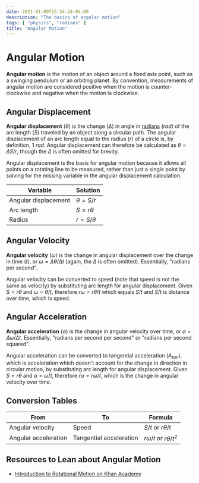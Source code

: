 ```yaml
---
date: 2021-01-09T15:34:24-04:00
description: "The basics of angular motion"
tags: [ "physics", "radians" ]
title: "Angular Motion"
---
```


# Angular Motion

**Angular motion** is the motion of an object around a fixed axis point, such as a swinging pendulum or an orbiting planet. By convention, measurements of angular motion are considered positive when the motion is counter-clockwise and negative when the motion is clockwise.

## Angular Displacement

**Angular displacement** ($\theta$) is the change ($\Delta$) in angle in [radians](radians.md) ($rad$) of the arc length ($S$) traveled by an object along a circular path. The angular displacement of an arc length equal to the radius ($r$) of a circle is, by definition, $1\ rad$. Angular displacement can therefore be calculated as $\theta = \Delta S/r$, though the $\Delta$ is often omitted for brevity.

Angular displacement is the basis for angular motion because it allows all points on a rotating line to be measured, rather than just a single point by solving for the missing variable in the angular displacement calculation.

| Variable             | Solution       |
| -------------------- | -------------- |
| Angular displacement | $\theta = S/r$ |
| Arc length           | $S = r\theta$  |
| Radius               | $r = S/\theta$ |

## Angular Velocity

**Angular velocity** ($\omega$) is the change in angular displacement over the change in time ($t$), or $\omega = \Delta\theta/\Delta t$ (again, the $\Delta$ is often omitted). Essentially, "radians per second". 

Angular velocity can be converted to speed (note that speed is not the same as velocity) by substituting arc length for angular displacement. Given $S = r\theta$ and $\omega = \theta/t$, therefore $r\omega = r\theta/ t$ which equals $S/t$ and $S/t$ is distance over time, which is speed.

## Angular Acceleration

**Angular acceleration** ($\alpha$) is the change in angular velocity over time, or $\alpha=\Delta\omega/\Delta t$. Essentially, "radians per second per second" or "radians per second squared".

Angular acceleration can be converted to tangential acceleration ($A_{tan}$), which is acceleration which doesn't account for the change in direction in circular motion, by substituting arc length for angular displacement. Given $S = r\theta$ and $\alpha=\omega/t$, therefore $r\alpha=r\omega/t$, which is the change in angular velocity over time.

## Conversion Tables

| From                 | To                      | Formula                      |
| -------------------- | ----------------------- | ---------------------------- |
| Angular velocity     | Speed                   | $S/t$ or $r\theta/t$         |
| Angular acceleration | Tangential acceleration | $r\omega/t$ or $r\theta/t^2$ |

## Resources to Lean about Angular Motion

* [Introduction to Rotational Motion on Khan Academy](https://www.khanacademy.org/science/high-school-physics/torque-and-angular-momentum#introduction-to-rotational-motion)
